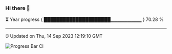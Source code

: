 ### Hi there 👋

⏳ Year progress { █████████████████████▁▁▁▁▁▁▁▁▁ } 70.28 %

---

⏰ Updated on Thu, 14 Sep 2023 12:19:10 GMT

![Progress Bar CI](https://github.com/liununu/liununu/workflows/Progress%20Bar%20CI/badge.svg)
